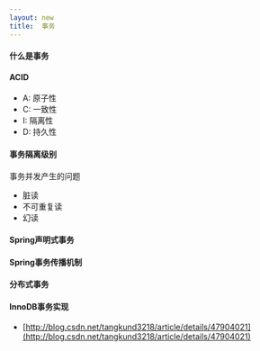 ```yaml
---
layout: new
title:  事务
---
```


#### 什么是事务

#### ACID

* A: 原子性
* C: 一致性
* I: 隔离性
* D: 持久性

#### 事务隔离级别

事务并发产生的问题

* 脏读
* 不可重复读
* 幻读

#### Spring声明式事务

#### Spring事务传播机制

#### 分布式事务

#### InnoDB事务实现

* [http://blog.csdn.net/tangkund3218/article/details/47904021](http://blog.csdn.net/tangkund3218/article/details/47904021)
